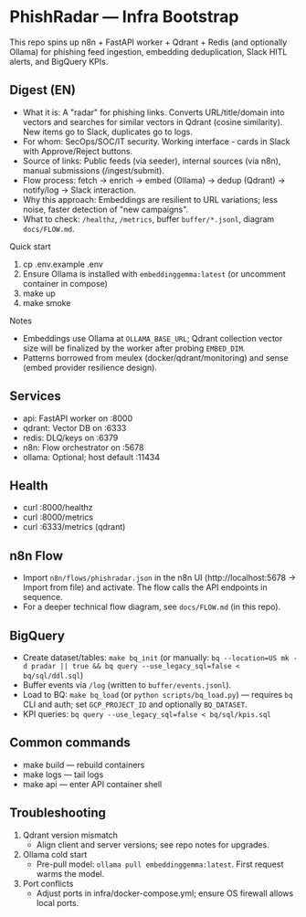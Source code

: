 # PhishRadar — Infra Bootstrap

This repo spins up n8n + FastAPI worker + Qdrant + Redis (and optionally Ollama) for phishing feed ingestion, embedding deduplication, Slack HITL alerts, and BigQuery KPIs.


   
## Digest (EN)
- What it is: A "radar" for phishing links. Converts URL/title/domain into vectors and searches for similar vectors in Qdrant (cosine similarity). New items go to Slack, duplicates go to logs.
- For whom: SecOps/SOC/IT security. Working interface - cards in Slack with Approve/Reject buttons.
- Source of links: Public feeds (via seeder), internal sources (via n8n), manual submissions (/ingest/submit).
- Flow process: fetch → enrich → embed (Ollama) → dedup (Qdrant) → notify/log → Slack interaction.
- Why this approach: Embeddings are resilient to URL variations; less noise, faster detection of "new campaigns".
- What to check: `/healthz`, `/metrics`, buffer `buffer/*.jsonl`, diagram `docs/FLOW.md`.


Quick start
1. cp .env.example .env
2. Ensure Ollama is installed with `embeddinggemma:latest` (or uncomment container in compose)
3. make up
4. make smoke

Notes
- Embeddings use Ollama at `OLLAMA_BASE_URL`; Qdrant collection vector size will be finalized by the worker after probing `EMBED_DIM`.
- Patterns borrowed from meulex (docker/qdrant/monitoring) and sense (embed provider resilience design).

## Services
- api: FastAPI worker on :8000
- qdrant: Vector DB on :6333
- redis: DLQ/keys on :6379
- n8n: Flow orchestrator on :5678
- ollama: Optional; host default :11434

## Health
- curl :8000/healthz
- curl :8000/metrics
- curl :6333/metrics (qdrant)

## n8n Flow
- Import `n8n/flows/phishradar.json` in the n8n UI (http://localhost:5678 → Import from file) and activate. The flow calls the API endpoints in sequence.
- For a deeper technical flow diagram, see `docs/FLOW.md` (in this repo).

## BigQuery
- Create dataset/tables: `make bq_init` (or manually: `bq --location=US mk -d pradar || true && bq query --use_legacy_sql=false < bq/sql/ddl.sql`)
- Buffer events via `/log` (written to `buffer/events.jsonl`).
- Load to BQ: `make bq_load` (or `python scripts/bq_load.py`) — requires `bq` CLI and auth; set `GCP_PROJECT_ID` and optionally `BQ_DATASET`.
- KPI queries: `bq query --use_legacy_sql=false < bq/sql/kpis.sql`

## Common commands
- make build — rebuild containers
- make logs — tail logs
- make api — enter API container shell

## Troubleshooting
1) Qdrant version mismatch
   - Align client and server versions; see repo notes for upgrades.
2) Ollama cold start
   - Pre-pull model: `ollama pull embeddinggemma:latest`. First request warms the model.
3) Port conflicts
   - Adjust ports in infra/docker-compose.yml; ensure OS firewall allows local ports.